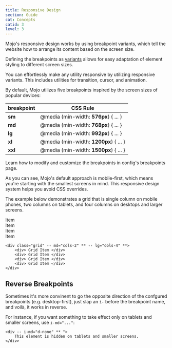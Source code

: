 ```yaml
---
title: Responsive Design
section: Guide
cat: Concepts
catid: 3
level: 3
---
```


Mojo's responsive design works by using breakpoint variants, which tell the website how to arrange its content based on the screen size.

Defining the breakpoints as [variants](/docs/guide/variants#responsive-variants) allows for easy adaptation of element styling to different screen sizes.

<alert-box type="info">
    You can effortlessly make any utility responsive by utilizing responsive variants. This includes utilities for transition, cursor, and animation.
</alert-box>

By default, Mojo utilizes five breakpoints inspired by the screen sizes of popular devices:

| breakpoint | CSS Rule                                  |
| ---------- | ----------------------------------------- |
| <b>sm</b>  | @media (min-width: <b>576px</b>) { ... }  |
| <b>md</b>  | @media (min-width: <b>768px</b>) { ... }  |
| <b>lg</b>  | @media (min-width: <b>992px</b>) { ... }  |
| <b>xl</b>  | @media (min-width: <b>1200px</b>) { ... } |
| <b>xxl</b> | @media (min-width: <b>1500px</b>) { ... } |

<div class="text-sm mt-3 mb-12"><span class="bg-c-body:+20 px-3 py-0.5 rounded-full" i-md="d-block py-4 px-5" dim="bg-c-body:-2" blackout="bg-c-body:+3">Learn how to modify and customize the breakpoints in <nuxt-link to="/docs/config/breakpoints" class="z-1">config's breakpoints page</nuxt-link>.</span></div>

As you can see, Mojo's default approach is mobile-first, which means you're starting with the smallest screens in mind. This responsive design system helps you avoid CSS overrides.

The example below demonstrates a grid that is single column on mobile phones, two columns on tablets, and four columns on desktops and larger screens.

<utldemo abovecode="true">
    <div class="rounded-md w-full bg-c-blue[30] grid gap-5" md="cols-2" lg="cols-4" _="(> div) d-flex a-items-center j-content-center w-full h-16 bg-c-blue text-c-white text-lg rounded-sm">
        <div> Item </div>
        <div> Item </div>
        <div> Item </div>
        <div> Item </div>
    </div>
</utldemo>
<showcode lang="html">

```
<div class="grid" -- md="cols-2" ** -- lg="cols-4" **>
    <div> Grid Item </div>
    <div> Grid Item </div>
    <div> Grid Item </div>
    <div> Grid Item </div>
</div>
```

</showcode>

## Reverse Breakpoints

Sometimes it's more convinent to go the opposite direction of the confgured breakpoints (e.g. desktop-first), just slap an `i-` before the breakpoint name, and voilà, it works in reverse.

For instance, if you want something to take effect only on tablets and smaller screens, use `i-md="..."`:

<showcode lang="html">

```
<div -- i-md="d-none" ** ">
    This element is hidden on tablets and smaller screens.
</div>
```

</showcode>
